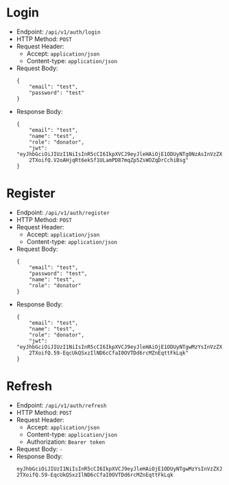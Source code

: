 # Login

* Endpoint: `/api/v1/auth/login`
* HTTP Method: `POST`
* Request Header:
    * Accept: `application/json`
    * Content-type: `application/json`
* Request Body:
    ```
    {
        "email": "test",
        "password": "test"
    }
    ```
* Response Body:
    ```
    {
        "email": "test",
        "name": "test",
        "role": "donator",
        "jwt": "eyJhbGciOiJIUzI1NiIsInR5cCI6IkpXVCJ9eyJleHAiOjE1ODUyNTg0NzAsInVzZXJfaWQiOiIxWmc0N2RENlVydk8zSkRCY2ZJN0d1Qlo
        2TXoifQ.V2oAHjqRt6ekSf1ULamPD87mqZp5ZsWOZqDrCchiBsg"
    }
    ```


# Register

* Endpoint: `/api/v1/auth/register`
* HTTP Method: `POST`
* Request Header:
    * Accept: `application/json`
    * Content-type: `application/json`
* Request Body:
    ```
    {
        "email": "test",
        "password": "test",
        "name": "test",
        "role": "donator"
    }
    ```
* Response Body:
    ```
    {
        "email": "test",
        "name": "test",
        "role": "donator",
        "jwt": "eyJhbGciOiJIUzI1NiIsInR5cCI6IkpXVCJ9eyJleHAiOjE1ODUyNTgwMzYsInVzZXJfaWQiOiIxWmc0N2RENlVydk8zSkRCY2ZJN0d1Qlo
        2TXoifQ.59-EqcUkQSxzIlND6cCfaI0OVTDd6rcMZnEqttFkLqk"
    }
    ```

# Refresh

* Endpoint: `/api/v1/auth/refresh`
* HTTP Method: `POST`
* Request Header:
    * Accept: `application/json`
    * Content-type: `application/json`
    * Authorization: `Bearer token`
* Request Body: `-`
* Response Body:
    ```
    eyJhbGciOiJIUzI1NiIsInR5cCI6IkpXVCJ9eyJleHAiOjE1ODUyNTgwMzYsInVzZXJfaWQiOiIxWmc0N2RENlVydk8zSkRCY2ZJN0d1Qlo
    2TXoifQ.59-EqcUkQSxzIlND6cCfaI0OVTDd6rcMZnEqttFkLqk
    ```
